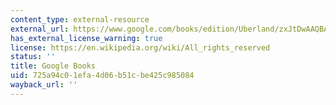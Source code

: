 ```yaml
---
content_type: external-resource
external_url: https://www.google.com/books/edition/Uberland/zxJtDwAAQBAJ?hl=en&gbpv=1
has_external_license_warning: true
license: https://en.wikipedia.org/wiki/All_rights_reserved
status: ''
title: Google Books
uid: 725a94c0-1efa-4d06-b51c-be425c985084
wayback_url: ''
---
```

